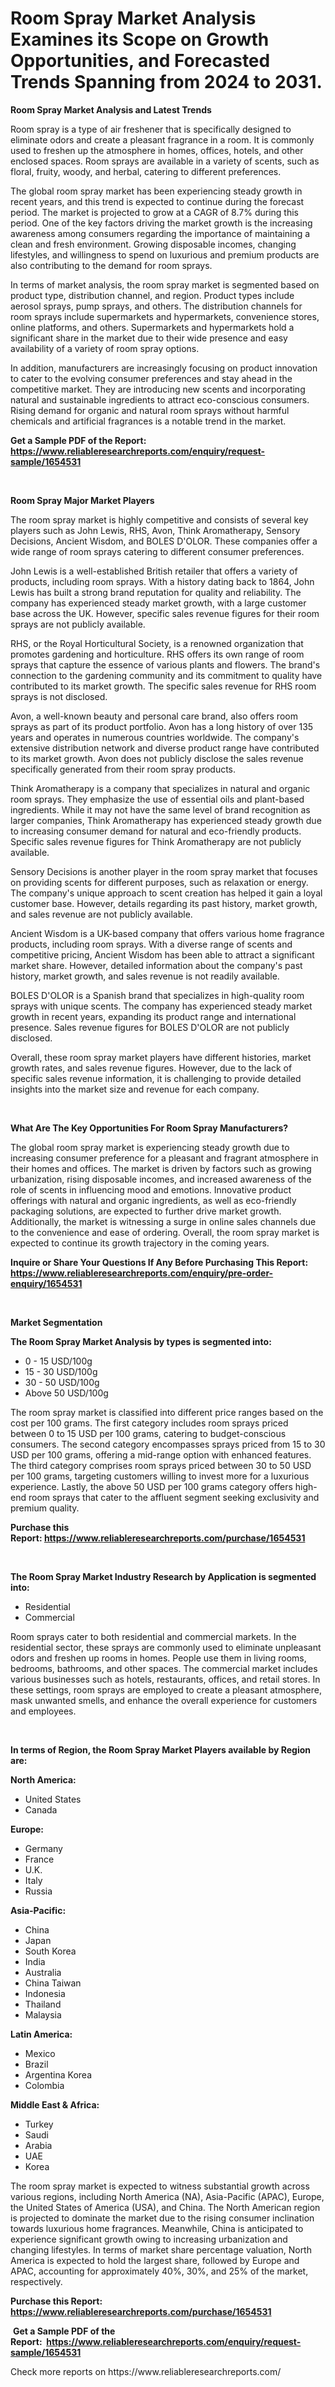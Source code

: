 <p><h1>Room Spray Market Analysis Examines its Scope on Growth Opportunities, and Forecasted Trends Spanning from 2024 to 2031.</h1></p><p><strong>Room Spray Market Analysis and Latest Trends</strong></p>
<p><p>Room spray is a type of air freshener that is specifically designed to eliminate odors and create a pleasant fragrance in a room. It is commonly used to freshen up the atmosphere in homes, offices, hotels, and other enclosed spaces. Room sprays are available in a variety of scents, such as floral, fruity, woody, and herbal, catering to different preferences.</p><p>The global room spray market has been experiencing steady growth in recent years, and this trend is expected to continue during the forecast period. The market is projected to grow at a CAGR of 8.7% during this period. One of the key factors driving the market growth is the increasing awareness among consumers regarding the importance of maintaining a clean and fresh environment. Growing disposable incomes, changing lifestyles, and willingness to spend on luxurious and premium products are also contributing to the demand for room sprays.</p><p>In terms of market analysis, the room spray market is segmented based on product type, distribution channel, and region. Product types include aerosol sprays, pump sprays, and others. The distribution channels for room sprays include supermarkets and hypermarkets, convenience stores, online platforms, and others. Supermarkets and hypermarkets hold a significant share in the market due to their wide presence and easy availability of a variety of room spray options.</p><p>In addition, manufacturers are increasingly focusing on product innovation to cater to the evolving consumer preferences and stay ahead in the competitive market. They are introducing new scents and incorporating natural and sustainable ingredients to attract eco-conscious consumers. Rising demand for organic and natural room sprays without harmful chemicals and artificial fragrances is a notable trend in the market.</p></p>
<p><strong>Get a Sample PDF of the Report:&nbsp; <a href="https://www.reliableresearchreports.com/enquiry/request-sample/1654531">https://www.reliableresearchreports.com/enquiry/request-sample/1654531</a></strong></p>
<p>&nbsp;</p>
<p><strong>Room Spray Major Market Players</strong></p>
<p><p>The room spray market is highly competitive and consists of several key players such as John Lewis, RHS, Avon, Think Aromatherapy, Sensory Decisions, Ancient Wisdom, and BOLES D'OLOR. These companies offer a wide range of room sprays catering to different consumer preferences.</p><p>John Lewis is a well-established British retailer that offers a variety of products, including room sprays. With a history dating back to 1864, John Lewis has built a strong brand reputation for quality and reliability. The company has experienced steady market growth, with a large customer base across the UK. However, specific sales revenue figures for their room sprays are not publicly available.</p><p>RHS, or the Royal Horticultural Society, is a renowned organization that promotes gardening and horticulture. RHS offers its own range of room sprays that capture the essence of various plants and flowers. The brand's connection to the gardening community and its commitment to quality have contributed to its market growth. The specific sales revenue for RHS room sprays is not disclosed.</p><p>Avon, a well-known beauty and personal care brand, also offers room sprays as part of its product portfolio. Avon has a long history of over 135 years and operates in numerous countries worldwide. The company's extensive distribution network and diverse product range have contributed to its market growth. Avon does not publicly disclose the sales revenue specifically generated from their room spray products.</p><p>Think Aromatherapy is a company that specializes in natural and organic room sprays. They emphasize the use of essential oils and plant-based ingredients. While it may not have the same level of brand recognition as larger companies, Think Aromatherapy has experienced steady growth due to increasing consumer demand for natural and eco-friendly products. Specific sales revenue figures for Think Aromatherapy are not publicly available.</p><p>Sensory Decisions is another player in the room spray market that focuses on providing scents for different purposes, such as relaxation or energy. The company's unique approach to scent creation has helped it gain a loyal customer base. However, details regarding its past history, market growth, and sales revenue are not publicly available.</p><p>Ancient Wisdom is a UK-based company that offers various home fragrance products, including room sprays. With a diverse range of scents and competitive pricing, Ancient Wisdom has been able to attract a significant market share. However, detailed information about the company's past history, market growth, and sales revenue is not readily available.</p><p>BOLES D'OLOR is a Spanish brand that specializes in high-quality room sprays with unique scents. The company has experienced steady market growth in recent years, expanding its product range and international presence. Sales revenue figures for BOLES D'OLOR are not publicly disclosed.</p><p>Overall, these room spray market players have different histories, market growth rates, and sales revenue figures. However, due to the lack of specific sales revenue information, it is challenging to provide detailed insights into the market size and revenue for each company.</p></p>
<p>&nbsp;</p>
<p><strong>What Are The Key Opportunities For Room Spray Manufacturers?</strong></p>
<p><p>The global room spray market is experiencing steady growth due to increasing consumer preference for a pleasant and fragrant atmosphere in their homes and offices. The market is driven by factors such as growing urbanization, rising disposable incomes, and increased awareness of the role of scents in influencing mood and emotions. Innovative product offerings with natural and organic ingredients, as well as eco-friendly packaging solutions, are expected to further drive market growth. Additionally, the market is witnessing a surge in online sales channels due to the convenience and ease of ordering. Overall, the room spray market is expected to continue its growth trajectory in the coming years.</p></p>
<p><strong>Inquire or Share Your Questions If Any Before Purchasing This Report: <a href="https://www.reliableresearchreports.com/enquiry/pre-order-enquiry/1654531">https://www.reliableresearchreports.com/enquiry/pre-order-enquiry/1654531</a></strong></p>
<p>&nbsp;</p>
<p><strong>Market Segmentation</strong></p>
<p><strong>The Room Spray Market Analysis by types is segmented into:</strong></p>
<p><ul><li>0 - 15 USD/100g</li><li>15 - 30 USD/100g</li><li>30 - 50 USD/100g</li><li>Above 50 USD/100g</li></ul></p>
<p><p>The room spray market is classified into different price ranges based on the cost per 100 grams. The first category includes room sprays priced between 0 to 15 USD per 100 grams, catering to budget-conscious consumers. The second category encompasses sprays priced from 15 to 30 USD per 100 grams, offering a mid-range option with enhanced features. The third category comprises room sprays priced between 30 to 50 USD per 100 grams, targeting customers willing to invest more for a luxurious experience. Lastly, the above 50 USD per 100 grams category offers high-end room sprays that cater to the affluent segment seeking exclusivity and premium quality.</p></p>
<p><strong>Purchase this Report:&nbsp;<a href="https://www.reliableresearchreports.com/purchase/1654531">https://www.reliableresearchreports.com/purchase/1654531</a></strong></p>
<p>&nbsp;</p>
<p><strong>The Room Spray Market Industry Research by Application is segmented into:</strong></p>
<p><ul><li>Residential</li><li>Commercial</li></ul></p>
<p><p>Room sprays cater to both residential and commercial markets. In the residential sector, these sprays are commonly used to eliminate unpleasant odors and freshen up rooms in homes. People use them in living rooms, bedrooms, bathrooms, and other spaces. The commercial market includes various businesses such as hotels, restaurants, offices, and retail stores. In these settings, room sprays are employed to create a pleasant atmosphere, mask unwanted smells, and enhance the overall experience for customers and employees.</p></p>
<p>&nbsp;</p>
<p><strong>In terms of Region, the Room Spray Market Players available by Region are:</strong></p>
<p>
    <p> <strong> North America: </strong>
        <ul>
            <li>United States</li>
            <li>Canada</li>
        </ul>
        </p> 
    <p> <strong> Europe: </strong>
        <ul>
            <li>Germany</li>
            <li>France</li>
            <li>U.K.</li>
            <li>Italy</li>
            <li>Russia</li>
        </ul>
        </p> 
    <p> <strong> Asia-Pacific: </strong>
        <ul>
            <li>China</li>
            <li>Japan</li>
            <li>South Korea</li>
            <li>India</li>
            <li>Australia</li>
            <li>China Taiwan</li>
            <li>Indonesia</li>
            <li>Thailand</li>
            <li>Malaysia</li>
        </ul>
        </p> 
    <p> <strong> Latin America: </strong>
        <ul>
            <li>Mexico</li>
            <li>Brazil</li>
            <li>Argentina Korea</li>
            <li>Colombia</li>
        </ul>
        </p> 
    <p> <strong> Middle East & Africa: </strong>
        <ul>
            <li>Turkey</li>
            <li>Saudi</li>
            <li>Arabia</li>
            <li>UAE</li>
            <li>Korea</li>
        </ul>
    </p>
    </p>
<p><p>The room spray market is expected to witness substantial growth across various regions, including North America (NA), Asia-Pacific (APAC), Europe, the United States of America (USA), and China. The North American region is projected to dominate the market due to the rising consumer inclination towards luxurious home fragrances. Meanwhile, China is anticipated to experience significant growth owing to increasing urbanization and changing lifestyles. In terms of market share percentage valuation, North America is expected to hold the largest share, followed by Europe and APAC, accounting for approximately 40%, 30%, and 25% of the market, respectively.</p></p>
<p><strong>Purchase this Report: <a href="https://www.reliableresearchreports.com/purchase/1654531">https://www.reliableresearchreports.com/purchase/1654531</a></strong></p>
<p>&nbsp;<strong>Get a Sample PDF of the Report:&nbsp;&nbsp;<a href="https://www.reliableresearchreports.com/enquiry/request-sample/1654531">https://www.reliableresearchreports.com/enquiry/request-sample/1654531</a></strong></p>
<p><strong></strong></p>
<p>Check more reports on https://www.reliableresearchreports.com/</p>